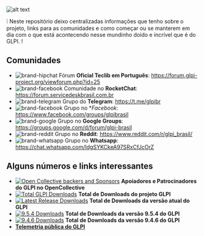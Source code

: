 ![alt text](https://www.teclib-edition.com/wp-content/uploads/2015/12/LogoPageProd-Glpi.png)

❕ Neste repositório deixo centralizadas informações que tenho sobre o projeto, links para as comunidades e como começar ou se manterem em dia com o que está acontecendo nesse mundinho doido e incrível que é do GLPI.
! 

## Comunidades

- <img src="https://tabler-icons.io/static/tabler-icons/icons/brand-hipchat.svg" alt="brand-hipchat" /> Fórum **Oficial Teclib em Português**: https://forum.glpi-project.org/viewforum.php?id=25
- <img src="https://tabler-icons.io/static/tabler-icons/icons/rocket.svg" alt="brand-facebook" /> Comunidade no **RocketChat**: https://forum.servicedeskbrasil.com.br
- <img src="https://tabler-icons.io/static/tabler-icons/icons/brand-telegram.svg" alt="brand-telegram" /> Grupo do **Telegram**: https://t.me/glpibr
- <img src="https://tabler-icons.io/static/tabler-icons/icons/brand-facebook.svg" alt="brand-facebook" /> Grupo no **Facebook*: https://www.facebook.com/groups/glpibrasil
- <img src="https://tabler-icons.io/static/tabler-icons/icons/brand-google.svg" alt="brand-google" /> Grupo no **Google Groups**: https://groups.google.com/d/forum/glpi-brasil
- <img src="https://tabler-icons.io/static/tabler-icons/icons/brand-reddit.svg" alt="brand-reddit" /> Grupo no **Reddit**: https://www.reddit.com/r/glpi_brasil/
- <img src="https://tabler-icons.io/static/tabler-icons/icons/brand-whatsapp.svg" alt="brand-whatsapp" /> Grupo no **Whatsapp**: https://chat.whatsapp.com/IdgSYKCkeA97SRxCfJcOrZ

## Alguns números e links interessantes
- [![Open Collective backers and Sponsors](https://img.shields.io/opencollective/all/glpi-project?style=flat-square)](https://opencollective.com/glpi-project) **Apoiadores e Patrocinadores do GLPI no OpenCollective**
- [![Total GLPI Downloads](https://img.shields.io/github/downloads/glpi-project/glpi/total?style=flat-square)](https://github.com/glpi-project/glpi/releases) **Total de Downloads do projeto GLPI**
- [![Latest Release Downloads](https://img.shields.io/github/downloads/glpi-project/glpi/latest/total?style=flat-square)](https://github.com/glpi-project/glpi/releases/latest) **Total de Downloads da versão atual do GLPI**
- [![9.5.4 Downloads](https://img.shields.io/github/downloads/glpi-project/glpi/9.5.4/total?style=flat-square)](https://github.com/glpi-project/glpi/releases/tag/9.5.4) **Total de Downloads da versão 9.5.4 do GLPI**
- [![9.4.6 Downloads](https://img.shields.io/github/downloads/glpi-project/glpi/9.4.6/total?style=flat-square)](https://github.com/glpi-project/glpi/releases/tag/9.4.6) **Total de Downloads da versão 9.4.6 do GLPI**
- [**Telemetria pública do GLPI**](https://glpi-project.org/telemetry/)

